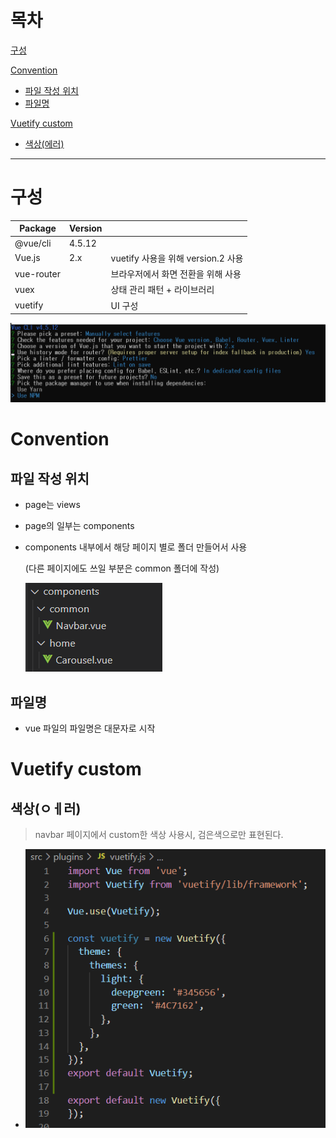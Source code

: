 # 목차

[구성](#구성)

[Convention](#Convention)

- [파일 작성 위치](##파일-작성-위치)
- [파일명](##파일명)

[Vuetify custom](#Vuetify-custom)

- [색상(에러)](##색상)

---------------

# 구성

| Package    | Version |                                    |
| ---------- | ------- | ---------------------------------- |
| @vue/cli   | 4.5.12  |                                    |
| Vue.js     | 2.x     | vuetify 사용을 위해 version.2 사용 |
| vue-router |         | 브라우저에서 화면 전환을 위해 사용 |
| vuex       |         | 상태 관리 패턴 + 라이브러리        |
| vuetify    |         | UI 구성                            |

![image-20210320023733411](README.assets/image-20210320023733411.png)



# Convention

## 파일 작성 위치

- page는 views

- page의 일부는 components

- components 내부에서 해당 페이지 별로 폴더 만들어서 사용

  (다른 페이지에도 쓰일 부분은 common 폴더에 작성)

  ![image-20210319113932200](README.assets/image-20210319113932200.png)

## 파일명

- vue 파일의 파일명은 대문자로 시작

# Vuetify custom

## 색상(ㅇㅔ러)

> navbar 페이지에서 custom한 색상 사용시, 검은색으로만 표현된다.

- ![image-20210319114638422](README.assets/image-20210319114638422.png)

